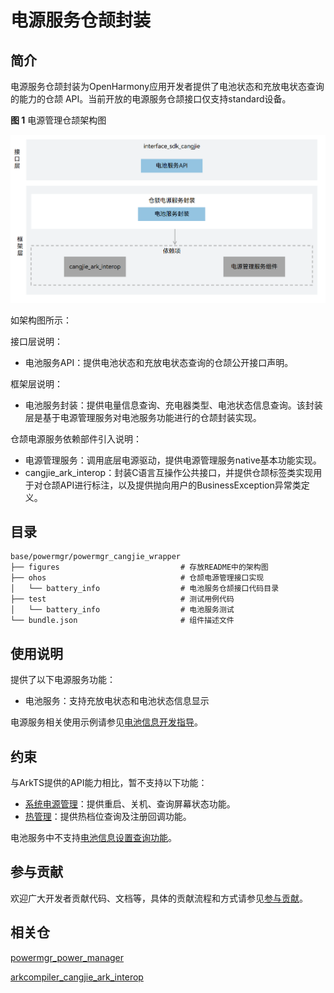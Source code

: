 # 电源服务仓颉封装

## 简介

电源服务仓颉封装为OpenHarmony应用开发者提供了电池状态和充放电状态查询的能力的仓颉 API。当前开放的电源服务仓颉接口仅支持standard设备。

**图 1**  电源管理仓颉架构图

![](figures/powermgr_cangjie_wrapper_architecture.png)

如架构图所示：

接口层说明：

- 电池服务API：提供电池状态和充放电状态查询的仓颉公开接口声明。

框架层说明：

- 电池服务封装：提供电量信息查询、充电器类型、电池状态信息查询。该封装层是基于电源管理服务对电池服务功能进行的仓颉封装实现。

仓颉电源服务依赖部件引入说明：

- 电源管理服务：调用底层电源驱动，提供电源管理服务native基本功能实现。
- cangjie_ark_interop：封装C语言互操作公共接口，并提供仓颉标签类实现用于对仓颉API进行标注，以及提供抛向用户的BusinessException异常类定义。

## 目录

```
base/powermgr/powermgr_cangjie_wrapper
├── figures                           # 存放README中的架构图
├── ohos                              # 仓颉电源管理接口实现
│   └── battery_info                  # 电池服务仓颉接口代码目录
├── test                              # 测试用例代码
│   └── battery_info                  # 电池服务测试
└── bundle.json                       # 组件描述文件
```

## 使用说明

提供了以下电源服务功能：
- 电池服务：支持充放电状态和电池状态信息显示

电源服务相关使用示例请参见[电池信息开发指导](https://gitcode.com/openharmony-sig/arkcompiler_cangjie_ark_interop/blob/master/doc/Dev_Guide/source_zh_cn/basic-services/cj-battery-info-development-guide.md)。

## 约束

与ArkTS提供的API能力相比，暂不支持以下功能：

- [系统电源管理](https://gitcode.com/openharmony/docs/blob/master/zh-cn/application-dev/reference/apis-basic-services-kit/js-apis-power.md)：提供重启、关机、查询屏幕状态功能。
- [热管理](https://gitcode.com/openharmony/docs/blob/master/zh-cn/application-dev/reference/apis-basic-services-kit/js-apis-thermal.md)：提供热档位查询及注册回调功能。

电池服务中不支持[电池信息设置查询功能](https://gitcode.com/openharmony/docs/blob/master/zh-cn/application-dev/reference/apis-basic-services-kit/js-apis-battery-info-sys.md)。

## 参与贡献

欢迎广大开发者贡献代码、文档等，具体的贡献流程和方式请参见[参与贡献](https://gitcode.com/openharmony/docs/blob/master/zh-cn/contribute/%E5%8F%82%E4%B8%8E%E8%B4%A1%E7%8C%AE.md)。

## 相关仓

[powermgr_power_manager](https://gitcode.com/openharmony/powermgr_power_manager/blob/master/README_zh.md)

[arkcompiler_cangjie_ark_interop](https://gitcode.com/openharmony-sig/arkcompiler_cangjie_ark_interop/blob/master/README_zh.md)